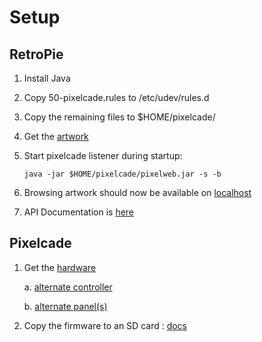 # Setup

## RetroPie

1. Install Java
2. Copy 50-pixelcade.rules to /etc/udev/rules.d
3. Copy the remaining files to $HOME/pixelcade/
4. Get the [artwork](https://github.com/alinke/pixelcade)
5. Start pixelcade listener during startup:

    ```pws
    java -jar $HOME/pixelcade/pixelweb.jar -s -b
    ```

6. Browsing artwork should now be available on [localhost](http://localhost:8080)
7. API Documentation is [here](https://pixelcade.org/api/)

## Pixelcade

1. Get the [hardware](https://creativeartsandtechnology.com/product/pixelled-art-makers-kit-arcade/)

    a. [alternate controller](https://www.seeedstudio.com/Pixel-v2-5-maker-kit-p-2451.html)

    b. [alternate panel(s)](https://www.amazon.com/Pixels-Indoor-SMD2121-320x160mm-320160mm/dp/B07SDMWX9R)

2. Copy the firmware to an SD card : [docs](https://pixelcade.org/reset-firmware/)
